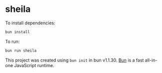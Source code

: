 # sheila

To install dependencies:

```bash
bun install
```

To run:

```bash
bun run sheila
```

This project was created using `bun init` in bun v1.1.30. [Bun](https://bun.sh) is a fast all-in-one JavaScript runtime.
